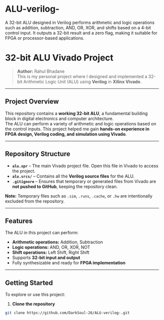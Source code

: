 # ALU-verilog-
A 32-bit ALU designed in Verilog performs arithmetic and logic operations such as addition, subtraction, AND, OR, XOR, and shifts based on a 4-bit control input. It outputs a 32-bit result and a zero flag, making it suitable for FPGA or processor-based applications.
# 32-bit ALU Vivado Project

> **Author:** Rahul Bhadane  
> This is my personal project where I designed and implemented a 32-bit Arithmetic Logic Unit (ALU) using **Verilog** in **Xilinx Vivado**.

---

## Project Overview

This repository contains a **working 32-bit ALU**, a fundamental building block in digital electronics and computer architecture.  
The ALU can perform a variety of arithmetic and logic operations based on the control inputs. This project helped me gain **hands-on experience in FPGA design, Verilog coding, and simulation using Vivado**.

---

## Repository Structure

- **`alu.xpr`** – The main Vivado project file. Open this file in Vivado to access the project.  
- **`alu.srcs/`** – Contains all the **Verilog source files** for the ALU.  
- **`.gitignore`** – Ensures that temporary or generated files from Vivado are **not pushed to GitHub**, keeping the repository clean.  

**Note:** Temporary files such as `.sim`, `.runs`, `.cache`, or `.hw` are intentionally excluded from the repository.

---

## Features

The ALU in this project can perform:

- **Arithmetic operations:** Addition, Subtraction  
- **Logic operations:** AND, OR, XOR, NOT  
- **Shift operations:** Left Shift, Right Shift  
- Supports **32-bit input and output**  
- Fully synthesizable and ready for **FPGA implementation**

---

## Getting Started

To explore or use this project:

1. **Clone the repository**
```bash
git clone https://github.com/DarkSoul-26/ALU-verilog-.git

